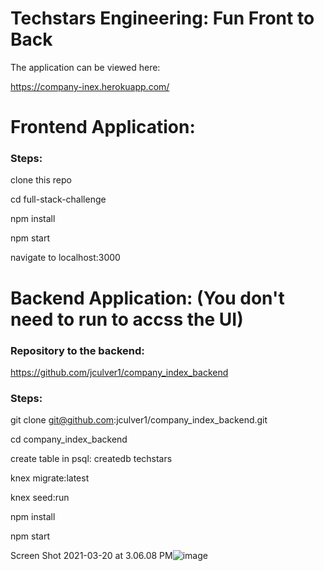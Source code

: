# Techstars Engineering: Fun Front to Back

The application can be viewed here:

https://company-inex.herokuapp.com/



# Frontend Application:

### Steps:

clone this repo

cd full-stack-challenge

npm install

npm start

navigate to localhost:3000



# Backend Application: (You don't need to run to accss the UI)

### Repository to the backend: 
https://github.com/jculver1/company_index_backend

### Steps:
git clone git@github.com:jculver1/company_index_backend.git

cd company_index_backend

create table in psql: createdb techstars

knex migrate:latest

knex seed:run

npm install

npm start


Screen Shot 2021-03-20 at 3.06.08 PM![image](https://user-images.githubusercontent.com/21270300/111947395-026e0880-8aa3-11eb-9fcc-862d912e8c9c.png)


